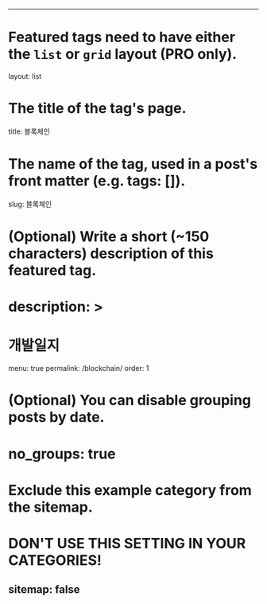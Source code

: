 ---

# Featured tags need to have either the `list` or `grid` layout (PRO only).
layout: list

# The title of the tag's page.
title: 블록체인

# The name of the tag, used in a post's front matter (e.g. tags: [<slug>]).
slug: 블록체인

# (Optional) Write a short (~150 characters) description of this featured tag.
# description: >
#     개발일지

menu: true
permalink: /blockchain/
order: 1
# (Optional) You can disable grouping posts by date.
# no_groups: true

# Exclude this example category from the sitemap.
# DON'T USE THIS SETTING IN YOUR CATEGORIES!
sitemap: false
---